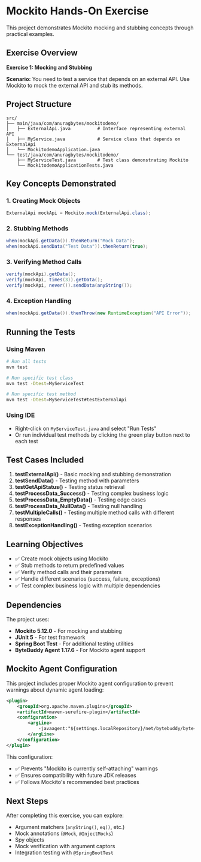# Mockito Hands-On Exercise

This project demonstrates Mockito mocking and stubbing concepts through practical examples.

## Exercise Overview

**Exercise 1: Mocking and Stubbing**

**Scenario:** You need to test a service that depends on an external API. Use Mockito to mock the external API and stub its methods.

## Project Structure

```
src/
├── main/java/com/anuragbytes/mockitodemo/
│   ├── ExternalApi.java          # Interface representing external API
│   ├── MyService.java            # Service class that depends on ExternalApi
│   └── MockitodemoApplication.java
└── test/java/com/anuragbytes/mockitodemo/
    ├── MyServiceTest.java        # Test class demonstrating Mockito
    └── MockitodemoApplicationTests.java
```

## Key Concepts Demonstrated

### 1. Creating Mock Objects
```java
ExternalApi mockApi = Mockito.mock(ExternalApi.class);
```

### 2. Stubbing Methods
```java
when(mockApi.getData()).thenReturn("Mock Data");
when(mockApi.sendData("Test Data")).thenReturn(true);
```

### 3. Verifying Method Calls
```java
verify(mockApi).getData();
verify(mockApi, times(3)).getData();
verify(mockApi, never()).sendData(anyString());
```

### 4. Exception Handling
```java
when(mockApi.getData()).thenThrow(new RuntimeException("API Error"));
```

## Running the Tests

### Using Maven
```bash
# Run all tests
mvn test

# Run specific test class
mvn test -Dtest=MyServiceTest

# Run specific test method
mvn test -Dtest=MyServiceTest#testExternalApi
```

### Using IDE
- Right-click on `MyServiceTest.java` and select "Run Tests"
- Or run individual test methods by clicking the green play button next to each test

## Test Cases Included

1. **testExternalApi()** - Basic mocking and stubbing demonstration
2. **testSendData()** - Testing method with parameters
3. **testGetApiStatus()** - Testing status retrieval
4. **testProcessData_Success()** - Testing complex business logic
5. **testProcessData_EmptyData()** - Testing edge cases
6. **testProcessData_NullData()** - Testing null handling
7. **testMultipleCalls()** - Testing multiple method calls with different responses
8. **testExceptionHandling()** - Testing exception scenarios

## Learning Objectives

- ✅ Create mock objects using Mockito
- ✅ Stub methods to return predefined values
- ✅ Verify method calls and their parameters
- ✅ Handle different scenarios (success, failure, exceptions)
- ✅ Test complex business logic with multiple dependencies

## Dependencies

The project uses:
- **Mockito 5.12.0** - For mocking and stubbing
- **JUnit 5** - For test framework
- **Spring Boot Test** - For additional testing utilities
- **ByteBuddy Agent 1.17.6** - For Mockito agent support

## Mockito Agent Configuration

This project includes proper Mockito agent configuration to prevent warnings about dynamic agent loading:

```xml
<plugin>
    <groupId>org.apache.maven.plugins</groupId>
    <artifactId>maven-surefire-plugin</artifactId>
    <configuration>
        <argLine>
            -javaagent:"${settings.localRepository}/net/bytebuddy/byte-buddy-agent/1.17.6/byte-buddy-agent-1.17.6.jar"
        </argLine>
    </configuration>
</plugin>
```

This configuration:
- ✅ Prevents "Mockito is currently self-attaching" warnings
- ✅ Ensures compatibility with future JDK releases
- ✅ Follows Mockito's recommended best practices

## Next Steps

After completing this exercise, you can explore:
- Argument matchers (`anyString()`, `eq()`, etc.)
- Mock annotations (`@Mock`, `@InjectMocks`)
- Spy objects
- Mock verification with argument captors
- Integration testing with `@SpringBootTest` 